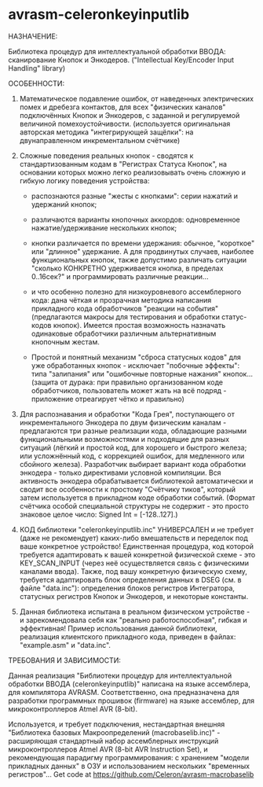 avrasm-celeronkeyinputlib
===================


НАЗНАЧЕНИЕ:

Библиотека процедур для интеллектуальной обработки ВВОДА: сканирование Кнопок и Энкодеров.
("Intellectual Key/Encoder Input Handling" library)



ОСОБЕННОСТИ:

1) Математическое подавление ошибок, от наведенных электрических помех и дребезга контактов, для всех "физических каналов" подключённых Кнопок и Энкодеров, с заданной и регулируемой величиной помехоустойчивости. (используется оригинальная авторская методика "интегрирующей защёлки": на двунаправленном инкрементальном счётчике)


2) Сложные поведения реальных кнопок - сводятся к стандартизованным кодам в "Регистрах Статуса Кнопок", на основании которых можно легко реализовывать очень сложную и гибкую логику поведения устройства: 

	* распознаются разные "жесты с кнопками": серии нажатий и удержаний кнопок;

	* различаются варианты кнопочных аккордов: одновременное нажатие/удерживание нескольких кнопок;

	* кнопки различается по времени удержания: обычное, "короткое" или "длинное" удержание. А для продвинутых случаев, наиболее функциональных кнопок, также допустимо различать ситуации "сколько КОНКРЕТНО удерживается кнопка, в пределах 0..16сек?" и программировать различные реакции...

	* и что особенно полезно для низкоуровневого ассемблерного кода: дана чёткая и прозрачная методика написания прикладного кода обработчиков "реакции на события" (предлагаются макросы для тестирования и обработки статус-кодов кнопок). Имеется простая возможность назначать одинаковые обработчики различным альтернативным кнопочным жестам. 

	* Простой и понятный механизм "сброса статусных кодов" для уже обработанных кнопок - исключает "побочные эффекты": типа "залипания" или "ошибочные повторные нажания" кнопок... (защита от дурака: при правильно организованном коде обработчиков, пользователь может жать на всё подряд - приложение отреагирует чётко и правильно)


3) Для распознавания и обработки "Кода Грея", поступающего от инкрементального Энкодера по двум физическим каналам - предлагаются три разные реализации кода, обладающие разными функциональными возможностями и подходящие для разных ситуаций (лёгкий и простой код, для хорошего и быстрого железа; или усложнённый код, с коррекцией ошибок, для медленного или сбойного железа).
Разработчик выбирает вариант кода обработки энкодера - только директивами условной компиляции. Вся активность энкодера обрабатывается библиотекой автоматически и сводит все особенности к простому "Счётчику тиков", который затем используется в прикладном коде обработки событий. (Формат счётчика особой специальной структуры не содержит - это просто знаковое целое число: Signed Int = [-128..127].)


4) КОД библиотеки "celeronkeyinputlib.inc" УНИВЕРСАЛЕН и не требует (даже не рекомендует) каких-либо вмешательств и переделок под ваше конкретное устройство! 
Единственная процедура, код которой требуется адаптировать к вашей конкретной физической схеме - это KEY_SCAN_INPUT (через неё осуществляется связь с физическими каналами ввода). 
Также, под вашу конкретную физическую схему, требуется адаптировать блок определения данных в DSEG (см. в файле "data.inc"): определения блоков регистров Интегратора, статусных регистров Кнопок и Энкодеров, и некоторые константы.


5) Данная библиотека испытана в реальном физическом устройстве - и зарекомендовала себя как "реально работоспособная", гибкая и эффективная! Пример использования данной библиотеки, реализация клиентского прикладного кода, приведен в файлах: "example.asm" и "data.inc".




ТРЕБОВАНИЯ И ЗАВИСИМОСТИ:

Данная реализация "Библиотеки процедур для интеллектуальной обработки ВВОДА (celeronkeyinputlib)" написана на языке ассемблера, для компилятора AVRASM. Соответственно, она предназначена для разработки программных прошивок (firmware) на языке ассемблер, для микроконтроллеров Atmel AVR (8-bit).


Используется, и требует подключения, нестандартная внешняя "Библиотека базовых Макроопределений (macrobaselib.inc)" - расширяющая стандартный набор ассемблерных инструкций микроконтроллеров Atmel AVR (8-bit AVR Instruction Set), и рекомендующая парадигму программирования: с хранением "модели прикладных данных" в ОЗУ и использованием нескольких "временных регистров"...
Get code at https://github.com/Celeron/avrasm-macrobaselib




